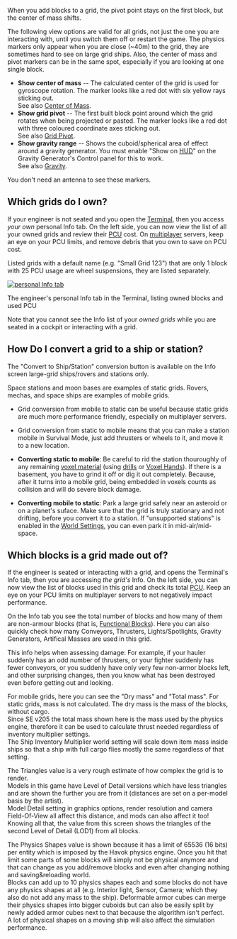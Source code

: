 
When you add blocks to a grid, the pivot point stays on the first block, but the center of mass shifts.

The following view options are valid for all grids, not just the one you are interacting with, until you switch them off or restart the game. The physics markers only appear when you are close (~40m) to the grid, they are sometimes hard to see on large grid ships. Also, the center of mass and pivot markers can be in the same spot, especially if you are looking at one single block.

*   **Show center of mass** -- The calculated center of the grid is used for gyroscope rotation. The marker looks like a red dot with six yellow rays sticking out.  
    See also [Center of Mass](https://spaceengineers.wiki.gg/wiki/Center_of_Mass "Center of Mass").
*   **Show grid pivot** -- The first built block point around which the grid rotates when being projected or pasted. The marker looks like a red dot with three coloured coordinate axes sticking out.  
    See also [Grid Pivot](https://spaceengineers.wiki.gg/wiki/Grid_Pivot "Grid Pivot").
*   **Show gravity range** -- Shows the cuboid/spherical area of effect around a gravity generator. You must enable "Show on [HUD](https://spaceengineers.wiki.gg/wiki/HUD "HUD")" on the Gravity Generator's Control panel for this to work.  
    See also [Gravity](https://spaceengineers.wiki.gg/wiki/Gravity "Gravity").

You don't need an antenna to see these markers.

## Which grids do I own?

If your engineer is not seated and you open the [Terminal](https://spaceengineers.wiki.gg/wiki/Terminal "Terminal"), then you access _your own_ personal Info tab. On the left side, you can now view the list of all your owned grids and review their [PCU](https://spaceengineers.wiki.gg/wiki/PCU "PCU") cost. On [multiplayer](https://spaceengineers.wiki.gg/wiki/Multiplayer "Multiplayer") servers, keep an eye on your PCU limits, and remove debris that you own to save on PCU cost.

Listed grids with a default name (e.g. "Small Grid 123") that are only 1 block with 25 PCU usage are wheel suspensions, they are listed separately.

[![personal Info tab](https://spaceengineers.wiki.gg/images/thumb/Terminal-personal-info-tab.png/320px-Terminal-personal-info-tab.png?e5cc7f)](https://spaceengineers.wiki.gg/wiki/File:Terminal-personal-info-tab.png)

The engineer's personal Info tab in the Terminal, listing owned blocks and used PCU

Note that you cannot see the Info list of your _owned grids_ while you are seated in a cockpit or interacting with a grid.

## How Do I convert a grid to a ship or station?

The "Convert to Ship/Station" conversion button is available on the Info screen large-grid ships/rovers and stations only.

Space stations and moon bases are examples of static grids. Rovers, mechas, and space ships are examples of mobile grids.

*   Grid conversion from mobile to static can be useful because static grids are much more performance friendly, especially on multiplayer servers.
*   Grid conversion from static to mobile means that you can make a station mobile in Survival Mode, just add thrusters or wheels to it, and move it to a new location.

*   **Converting static to mobile**: Be careful to rid the station thouroughly of any remaining [voxel material](https://spaceengineers.wiki.gg/wiki/Voxels "Voxels") (using [drills](https://spaceengineers.wiki.gg/wiki/Drill "Drill") or [Voxel Hands](https://spaceengineers.wiki.gg/wiki/Voxel_Hands "Voxel Hands")). If there is a basement, you have to grind it off or dig it out completely. Because, after it turns into a mobile grid, being embedded in voxels counts as collision and will do severe block damage.
*   **Converting mobile to static**: Park a large grid safely near an asteroid or on a planet's suface. Make sure that the grid is truly stationary and not drifting, before you convert it to a station. If "unsupported stations" is enabled in the [World Settings](https://spaceengineers.wiki.gg/wiki/World_Settings "World Settings"), you can even park it in mid-air/mid-space.

## Which blocks is a grid made out of?

If the engineer is seated or interacting with a grid, and opens the Terminal's Info tab, then you are accessing _the grid's_ Info. On the left side, you can now view the list of blocks used in this grid and check its total [PCU](https://spaceengineers.wiki.gg/wiki/PCU "PCU"). Keep an eye on your PCU limits on multiplayer servers to not negatively impact performance.

  
On the Info tab you see the total number of blocks and how many of them are non-armour blocks (that is, [Functional Blocks](https://spaceengineers.wiki.gg/wiki/Functional_Blocks "Functional Blocks")). Here you can also quickly check how many Conveyors, Thrusters, Lights/Spotlights, Gravity Generators, Artifical Masses are used in this grid.

This info helps when assessing damage: For example, if your hauler suddenly has an odd number of thrusters, or your fighter suddenly has fewer conveyors, or you suddenly have only very few non-armor blocks left, and other surprising changes, then you know what has been destroyed even before getting out and looking.

  
For mobile grids, here you can see the "Dry mass" and "Total mass". For static grids, mass is not calculated. The dry mass is the mass of the blocks, without cargo.  
Since SE v205 the total mass shown here is the mass used by the physics engine, therefore it can be used to calculate thrust needed regardless of inventory multiplier settings.  
The Ship Inventory Multiplier world setting will scale down item mass inside ships so that a ship with full cargo flies mostly the same regardless of that setting.

  
The Triangles value is a very rough estimate of how complex the grid is to render.  
Models in this game have Level of Detail versions which have less triangles and are shown the further you are from it (distances are set on a per-model basis by the artist).  
Model Detail setting in graphics options, render resolution and camera Field-Of-View all affect this distance, and mods can also affect it too!  
Knowing all that, the value from this screen shows the triangles of the second Level of Detail (LOD1) from all blocks.

  
The Physics Shapes value is shown because it has a limit of 65536 (16 bits) per entity which is imposed by the Havok physics engine. Once you hit that limit some parts of some blocks will simply not be physical anymore and that can change as you add/remove blocks and even after changing nothing and saving&reloading world.  
Blocks can add up to 10 physics shapes each and some blocks do not have any physics shapes at all (e.g. Interior light, Sensor, Camera; which they also do not add any mass to the ship). Deformable armor cubes can merge their physics shapes into bigger cuboids but can also be easily split by newly added armor cubes next to that because the algorithm isn't perfect.  
A lot of physical shapes on a moving ship will also affect the simulation performance.